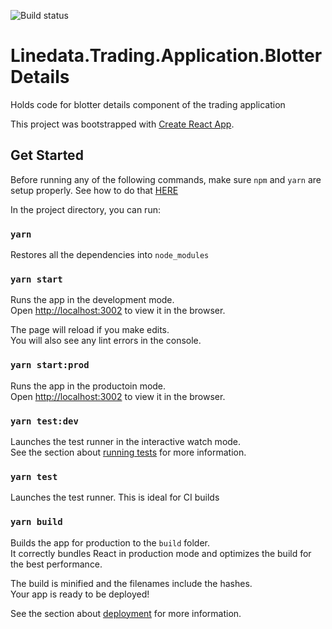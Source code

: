 ![Build status](https://bs1amptcs01.ad.linedata.com/app/rest/builds/branch:master,buildType:(id:Trading_TradingApplicationBlotterDetails_TradingApplicationBlotterDetails)/statusIcon.svg)

# Linedata.Trading.Application.BlotterDetails
Holds code for blotter details component of the trading application


This project was bootstrapped with [Create React App](https://github.com/facebook/create-react-app).

## Get Started

Before running any of the following commands, make sure `npm` and `yarn` are setup properly. 
See how to do that [HERE](https://confluence/display/AMP/NPM+Artifactory+Configuration)

In the project directory, you can run:

### `yarn`

Restores all the dependencies into `node_modules`

### `yarn start`

Runs the app in the development mode.<br>
Open [http://localhost:3002](http://localhost:3002) to view it in the browser.

The page will reload if you make edits.<br>
You will also see any lint errors in the console.

### `yarn start:prod`

Runs the app in the productoin mode.<br>
Open [http://localhost:3002](http://localhost:3002) to view it in the browser.

### `yarn test:dev`

Launches the test runner in the interactive watch mode.<br>
See the section about [running tests](https://facebook.github.io/create-react-app/docs/running-tests) for more information.

### `yarn test`

Launches the test runner. This is ideal for CI builds<br>

### `yarn build`

Builds the app for production to the `build` folder.<br>
It correctly bundles React in production mode and optimizes the build for the best performance.

The build is minified and the filenames include the hashes.<br>
Your app is ready to be deployed!

See the section about [deployment](https://facebook.github.io/create-react-app/docs/deployment) for more information.
